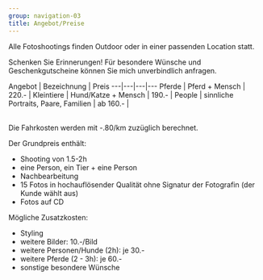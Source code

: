 ```yaml
---
group: navigation-03
title: Angebot/Preise
---
```


Alle Fotoshootings finden Outdoor oder in einer passenden Location statt.

Schenken Sie Erinnerungen!
Für besondere Wünsche und Geschenkgutscheine können Sie mich unverbindlich anfragen.

Angebot | Bezeichnung | Preis 
---|---|---|---
Pferde | Pferd + Mensch | 220.- |
Kleintiere | Hund/Katze + Mensch | 190.- | 
People | sinnliche Portraits, Paare, Familien | ab 160.- |


<br>
Die Fahrkosten werden mit -.80/km zuzüglich berechnet. 


Der Grundpreis enthält:
- Shooting von 1.5-2h
- eine Person, ein Tier + eine Person
- Nachbearbeitung
- 15 Fotos in hochauflösender Qualität ohne Signatur der Fotografin (der Kunde wählt aus)
- Fotos auf CD



Mögliche Zusatzkosten:
-   Styling 
-   weitere Bilder: 10.-/Bild
-   weitere Personen/Hunde (2h): je 30.-
-   weitere Pferde (2 - 3h): je 60.-
-   sonstige besondere Wünsche




 




